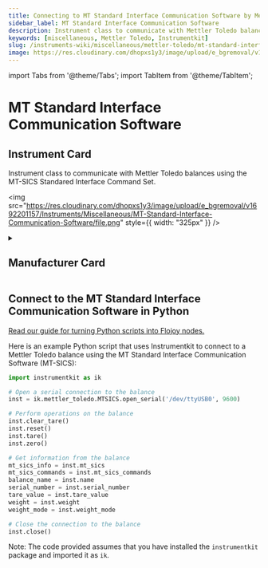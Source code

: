 ```yaml
---
title: Connecting to MT Standard Interface Communication Software by Mettler Toledo in Python
sidebar_label: MT Standard Interface Communication Software
description: Instrument class to communicate with Mettler Toledo balances using the MT-SICS Standared Interface Command Set.
keywords: [miscellaneous, Mettler Toledo, Instrumentkit]
slug: /instruments-wiki/miscellaneous/mettler-toledo/mt-standard-interface-communication-software
image: https://res.cloudinary.com/dhopxs1y3/image/upload/e_bgremoval/v1692201157/Instruments/Miscellaneous/MT-Standard-Interface-Communication-Software/file.png
---
```


import Tabs from '@theme/Tabs';
import TabItem from '@theme/TabItem';

# MT Standard Interface Communication Software

## Instrument Card

<div className="flex">

<div>

Instrument class to communicate with Mettler Toledo balances using the MT-SICS Standared Interface Command Set.

</div>

<img src="https://res.cloudinary.com/dhopxs1y3/image/upload/e_bgremoval/v1692201157/Instruments/Miscellaneous/MT-Standard-Interface-Communication-Software/file.png" style={{ width: "325px" }} />

</div>

<details>
<summary><h2>Manufacturer Card</h2></summary>

<img src="https://res.cloudinary.com/dhopxs1y3/image/upload/e_bgremoval/v1692125974/Instruments/Vendor%20Logos/Mettler_Toledo.png" style={{ width: "100%", height: "150px",objectFit: "cover" }} />

Mettler Toledo (NYSE: MTD) is a multinational manufacturer of scales and analytical instruments. It is the largest provider of weighing instruments for use in laboratory, industrial, and food retailing applications. The company also provides various analytical instruments, process analytics instruments, and end-of-line inspection systems. The company operates worldwide with 70% of net sales, derived in equal parts, from Europe and from the Americas. Asian business is included in the remaining 30%.[2] Mettler Toledo is headquartered in Switzerland and incorporated in the United States.[4]. <a href="https://www.mt.com/ca/en/home.html">Website</a>.

<ul>
  <li>Headquarters: Columbus, Ohio, USA</li>
  <li>Yearly Revenue (millions, USD): 2819.0</li>
</ul>
</details>

## Connect to the MT Standard Interface Communication Software in Python

[Read our guide for turning Python scripts into Flojoy nodes.](https://docs.flojoy.ai/custom-nodes/creating-custom-node/)


<Tabs>
<TabItem value="Instrumentkit" label="Instrumentkit">

Here is an example Python script that uses Instrumentkit to connect to a Mettler Toledo balance using the MT Standard Interface Communication Software (MT-SICS):

```python
import instrumentkit as ik

# Open a serial connection to the balance
inst = ik.mettler_toledo.MTSICS.open_serial('/dev/ttyUSB0', 9600)

# Perform operations on the balance
inst.clear_tare()
inst.reset()
inst.tare()
inst.zero()

# Get information from the balance
mt_sics_info = inst.mt_sics
mt_sics_commands = inst.mt_sics_commands
balance_name = inst.name
serial_number = inst.serial_number
tare_value = inst.tare_value
weight = inst.weight
weight_mode = inst.weight_mode

# Close the connection to the balance
inst.close()
```

Note: The code provided assumes that you have installed the `instrumentkit` package and imported it as `ik`.

</TabItem>
</Tabs>